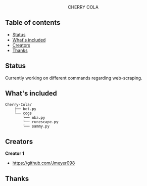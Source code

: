 <p align="center">
    CHERRY COLA
</p>


## Table of contents

- [Status](#status)
- [What's included](#whats-included)
- [Creators](#creators)
- [Thanks](#thanks)




## Status

Currently working on different commands regarding web-scraping.

## What's included
```text
Cherry-Cola/
    ├── bot.py
    └── cogs
        └── nba.py
        └── runescape.py
        └── sammy.py

```




## Creators

**Creator 1**

- <https://github.com/Jmeyer098>

## Thanks
